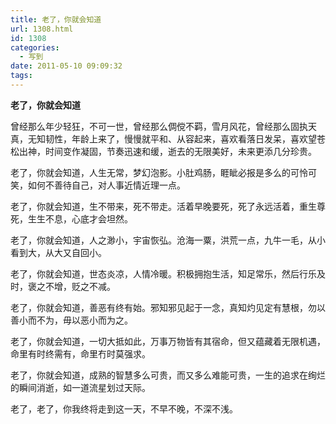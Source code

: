 ```yaml
---
title: 老了，你就会知道
url: 1308.html
id: 1308
categories:
  - 写到
date: 2011-05-10 09:09:32
tags:
---
```


**老了，你就会知道**

  
曾经那么年少轻狂，不可一世，曾经那么倜傥不羁，雪月风花，曾经那么固执天真，无知韧性，年龄上来了，慢慢就平和、从容起来，喜欢看落日发呆，喜欢望苍松出神，时间变作凝固，节奏迅速和缓，逝去的无限美好，未来更添几分珍贵。  
  
老了，你就会知道，人生无常，梦幻泡影。小肚鸡肠，睚眦必报是多么的可怜可笑，如何不善待自己，对人事近情近理一点。  
  
老了，你就会知道，生不带来，死不带走。活着早晚要死，死了永远活着，重生尊死，生生不息，心底才会坦然。  
  
老了，你就会知道，人之渺小，宇宙恢弘。沧海一粟，洪荒一点，九牛一毛，从小看到大，从大又自回小。  
  
老了，你就会知道，世态炎凉，人情冷暖。积极拥抱生活，知足常乐，然后行乐及时，褒之不增，贬之不减。  
  
老了，你就会知道，善恶有终有始。邪知邪见起于一念，真知灼见定有慧根，勿以善小而不为，毋以恶小而为之。  
  
老了，你就会知道，一切大抵如此，万事万物皆有其宿命，但又蕴藏着无限机遇，命里有时终需有，命里冇时莫强求。  
  
老了，你就会知道，成熟的智慧多么可贵，而又多么难能可贵，一生的追求在绚烂的瞬间消逝，如一道流星划过天际。  
  
老了，老了，你我终将走到这一天，不早不晚，不深不浅。
